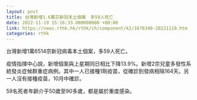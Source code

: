 ```yaml
---
layout: post
title: 台灣新增1.6萬宗新冠本土個案　多59人死亡
date: 2022-11-19 15:16:33.000000000 +08:00
link: https://news.rthk.hk/rthk/ch/component/k2/1676340-20221119.htm
categories: rthk
---
```


台灣新增1萬6514宗新冠病毒本土個案，多59人死亡。

疫情指揮中心說，新增個案與上星期同日相比下降13.9%。新增2宗兒童多發性系統發炎症候群重症病例。其中一人已接種1劑疫苗，從確診到發病相隔164天。另一人沒有接種疫苗，10月中確診。

59名死者年齡介乎50歲至90多歲，都是屬於重度感染。
